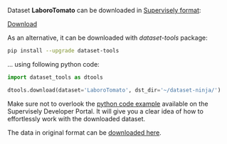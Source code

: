 Dataset **LaboroTomato** can be downloaded in [Supervisely format](https://developer.supervisely.com/api-references/supervisely-annotation-json-format):

 [Download](https://assets.supervisely.com/supervisely-supervisely-assets-public/teams_storage/m/W/rh/OfD4VYX4Nh4HZ4GqyGyBG5W6xwoH6tNuCjO6lPSioL9FztFhAZSUqLz6lfNcCFvmRX3BHaZDLbf4MSM1rY9sKzCtViPEpMKD4nZcMkAppcMDIltQDEfDINghQ4Ue.tar)

As an alternative, it can be downloaded with *dataset-tools* package:
``` bash
pip install --upgrade dataset-tools
```

... using following python code:
``` python
import dataset_tools as dtools

dtools.download(dataset='LaboroTomato', dst_dir='~/dataset-ninja/')
```
Make sure not to overlook the [python code example](https://developer.supervisely.com/getting-started/python-sdk-tutorials/iterate-over-a-local-project) available on the Supervisely Developer Portal. It will give you a clear idea of how to effortlessly work with the downloaded dataset.

The data in original format can be [downloaded here](http://assets.laboro.ai/laborotomato/laboro_tomato.zip).